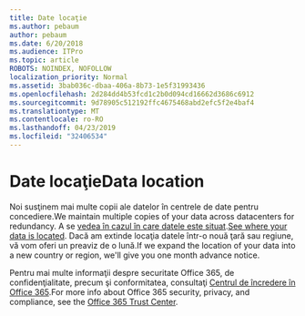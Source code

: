 ```yaml
---
title: Date locaţie
ms.author: pebaum
author: pebaum
ms.date: 6/20/2018
ms.audience: ITPro
ms.topic: article
ROBOTS: NOINDEX, NOFOLLOW
localization_priority: Normal
ms.assetid: 3bab036c-dbaa-406a-8b73-1e5f31993436
ms.openlocfilehash: 2d284dd4b53fcd1c2b0d094cd16662d3686c6912
ms.sourcegitcommit: 9d78905c512192ffc4675468abd2efc5f2e4baf4
ms.translationtype: MT
ms.contentlocale: ro-RO
ms.lasthandoff: 04/23/2019
ms.locfileid: "32406534"
---
```

# <a name="data-location"></a><span data-ttu-id="87f77-102">Date locaţie</span><span class="sxs-lookup"><span data-stu-id="87f77-102">Data location</span></span>

<span data-ttu-id="87f77-103">Noi susţinem mai multe copii ale datelor în centrele de date pentru concediere.</span><span class="sxs-lookup"><span data-stu-id="87f77-103">We maintain multiple copies of your data across datacenters for redundancy.</span></span> <span data-ttu-id="87f77-104">A se [vedea în cazul în care datele este situat](https://office.com/datamaps).</span><span class="sxs-lookup"><span data-stu-id="87f77-104">[See where your data is located](https://office.com/datamaps).</span></span> <span data-ttu-id="87f77-105">Dacă am extinde locaţia datele într-o nouă ţară sau regiune, vă vom oferi un preaviz de o lună.</span><span class="sxs-lookup"><span data-stu-id="87f77-105">If we expand the location of your data into a new country or region, we'll give you one month advance notice.</span></span>
  
<span data-ttu-id="87f77-106">Pentru mai multe informaţii despre securitate Office 365, de confidenţialitate, precum şi conformitatea, consultaţi [Centrul de încredere în Office 365](https://products.office.com/business/office-365-trust-center-welcome).</span><span class="sxs-lookup"><span data-stu-id="87f77-106">For more info about Office 365 security, privacy, and compliance, see the [Office 365 Trust Center](https://products.office.com/business/office-365-trust-center-welcome).</span></span> 
  

